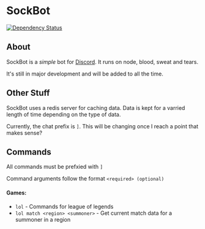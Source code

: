 # SockBot

[![Dependency Status](https://img.shields.io/david/amreuland/sockbot.svg?style=flat)](https://david-dm.org/amreuland/sockbot)

## About

SockBot is a *simple* bot for [Discord](https://discordapp.com/). It runs on node, blood, sweat and tears.

It's still in major development and will be added to all the time.


## Other Stuff

SockBot uses a redis server for caching data. Data is kept for a varried length of time depending
on the type of data. 

Currently, the chat prefix is `]`. This will be changing once I reach a point that makes sense?

## Commands
All commands must be prefxied with `]`

Command arguments follow the format `<required> (optional)`

#### Games:
- `lol` - Commands for league of legends
- `lol match <region> <summoner>` - Get current match data for a summoner in a region
